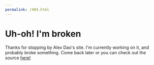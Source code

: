 ```yaml
---
permalink: /404.html
---
```


Uh-oh! I'm broken
====================

Thanks for stopping by Alex Dao's site. I'm currently working on it, and probably broke something. Come back later or you can check out the source [here!](https://github.com/alexdao/alexdao.github.io)

